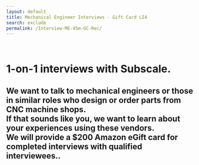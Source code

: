 ```yaml
---
layout: default
title: Mechanical Engineer Interviews - Gift Card LI4
search: exclude
permalink: /Interview-ME-45m-GC-Rec/
---
```

<div class="row" id="survey">
  
  <div class="col m12">
    <div class="row">
      <div class="col m2">&nbsp;</div>
      <div class="col m8" id="copybox">
        <h1 class="center">1-on-1 interviews with Subscale.</h1>
        <h2 class="center">
          We want to talk to mechanical engineers or those in similar roles who design or order parts from CNC machine shops. 
        <div>If that sounds like you, we want to learn about your experiences using these vendors.</div> 
        <div>We will provide a $200 Amazon eGift card for completed interviews with qualified interviewees..</div></h2>
      </div>
      <div class="col"></div>
    </div>
    <div class="row">
  <!-- Start of Meetings Embed Script -->
    <div class="meetings-iframe-container" data-src="https://meetings.hubspot.com/stephen236/45-minute-mechanical-engineer-interviews-gift-card-recommendations?embed=true"></div>
    <script type="text/javascript" src="https://static.hsappstatic.net/MeetingsEmbed/ex/MeetingsEmbedCode.js"></script>
  <!-- End of Meetings Embed Script -->
</div>
  </div>
</div>
